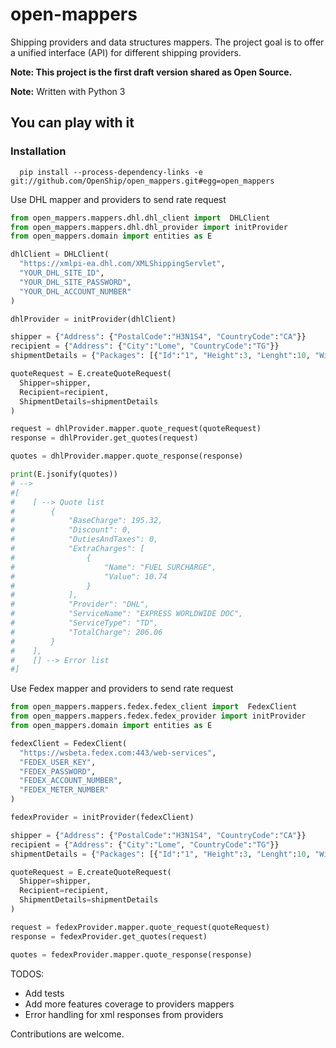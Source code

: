 # open-mappers

Shipping providers and data structures mappers.
The project goal is to offer a unified interface (API) for different shipping providers.

**Note: This project is the first draft version shared as Open Source.**

**Note:** Written with Python 3

## You can play with it

### Installation

```shell
  pip install --process-dependency-links -e git://github.com/OpenShip/open_mappers.git#egg=open_mappers
```

Use DHL mapper and providers to send rate request

```python
from open_mappers.mappers.dhl.dhl_client import  DHLClient
from open_mappers.mappers.dhl.dhl_provider import initProvider
from open_mappers.domain import entities as E

dhlClient = DHLClient(
  "https://xmlpi-ea.dhl.com/XMLShippingServlet",
  "YOUR_DHL_SITE_ID",
  "YOUR_DHL_SITE_PASSWORD",
  "YOUR_DHL_ACCOUNT_NUMBER"
)

dhlProvider = initProvider(dhlClient)

shipper = {"Address": {"PostalCode":"H3N1S4", "CountryCode":"CA"}}
recipient = {"Address": {"City":"Lome", "CountryCode":"TG"}}
shipmentDetails = {"Packages": [{"Id":"1", "Height":3, "Lenght":10, "Width":3,"Weight":4.0}]}

quoteRequest = E.createQuoteRequest(
  Shipper=shipper,
  Recipient=recipient,
  ShipmentDetails=shipmentDetails
)

request = dhlProvider.mapper.quote_request(quoteRequest)
response = dhlProvider.get_quotes(request)

quotes = dhlProvider.mapper.quote_response(response)

print(E.jsonify(quotes))
# -->
#[
#    [ --> Quote list
#        {
#            "BaseCharge": 195.32,
#            "Discount": 0,
#            "DutiesAndTaxes": 0,
#            "ExtraCharges": [
#                {
#                    "Name": "FUEL SURCHARGE",
#                    "Value": 10.74
#                }
#            ],
#            "Provider": "DHL",
#            "ServiceName": "EXPRESS WORLDWIDE DOC",
#            "ServiceType": "TD",
#            "TotalCharge": 206.06
#        }
#    ],
#    [] --> Error list
#]

```

Use Fedex mapper and providers to send rate request

```python
from open_mappers.mappers.fedex.fedex_client import  FedexClient
from open_mappers.mappers.fedex.fedex_provider import initProvider
from open_mappers.domain import entities as E

fedexClient = FedexClient(
  "https://wsbeta.fedex.com:443/web-services",
  "FEDEX_USER_KEY",
  "FEDEX_PASSWORD",
  "FEDEX_ACCOUNT_NUMBER",
  "FEDEX_METER_NUMBER"
)

fedexProvider = initProvider(fedexClient)

shipper = {"Address": {"PostalCode":"H3N1S4", "CountryCode":"CA"}}
recipient = {"Address": {"City":"Lome", "CountryCode":"TG"}}
shipmentDetails = {"Packages": [{"Id":"1", "Height":3, "Lenght":10, "Width":3,"Weight":4.0}]}

quoteRequest = E.createQuoteRequest(
  Shipper=shipper,
  Recipient=recipient,
  ShipmentDetails=shipmentDetails
)

request = fedexProvider.mapper.quote_request(quoteRequest)
response = fedexProvider.get_quotes(request)

quotes = fedexProvider.mapper.quote_response(response)

```

TODOS:

- Add tests
- Add more features coverage to providers mappers
- Error handling for xml responses from providers

Contributions are welcome.